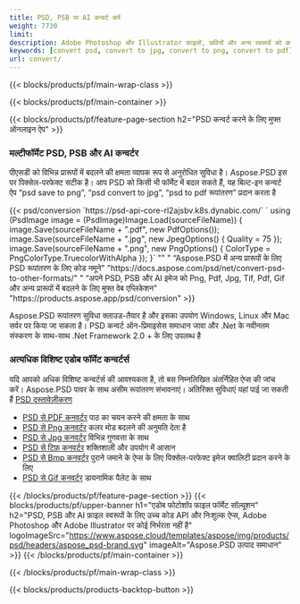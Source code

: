 ```yaml
---
title: PSD, PSB या AI कन्वर्ट करें
weight: 7730
limit: 
description: Adobe Photoshop और Illustrator फ़ाइलों, छवियों और अन्य स्वरूपों को कनवर्ट करें
keywords: [convert psd, convert to jpg, convert to png, convert to pdf]
url: convert/
---
```


{{< blocks/products/pf/main-wrap-class >}}

{{< blocks/products/pf/main-container >}}

{{< blocks/products/pf/feature-page-section h2="PSD कन्वर्ट करने के लिए मुफ्त ऑनलाइन ऐप" >}}
<h3 class="headingpdleft">मल्टीफॉर्मेट PSD, PSB और AI कन्वर्टर</h3>
<p>पीएसडी को विभिन्न प्रारूपों में बदलने की क्षमता व्यापक रूप से अनुरोधित सुविधा है। Aspose.PSD इस पर पिक्सेल-परफेक्ट सटीक है। आप PSD को किसी भी फॉर्मेट में बदल सकते हैं, यह बिल्ट-इन कन्वर्ट ऐप “psd save to png”, “psd convert to jpg”, “psd to pdf रूपांतरण” प्रदान करता है</p>
{{< psd/conversion `https://psd-api-core-rl2ajsbv.k8s.dynabic.com/` 
`    using (PsdImage image = (PsdImage)Image.Load(sourceFileName))
    {
        image.Save(sourceFileName + ".pdf", new PdfOptions());
        image.Save(sourceFileName + ".jpg",  new JpegOptions() { Quality = 75 });
        image.Save(sourceFileName + ".png",  new PngOptions() {  ColorType = PngColorType.TruecolorWithAlpha });
    }` 
"" "
“Aspose.PSD में अन्य प्रारूपों के लिए PSD रूपांतरण के लिए कोड नमूने"  "https://docs.aspose.com/psd/net/convert-psd-to-other-formats/" "
“अपने PSD, PSB और AI इमेज को Png, Pdf, Jpg, Tif, Pdf, Gif और अन्य प्रारूपों में बदलने के लिए मुफ्त वेब एप्लिकेशन" "https://products.aspose.app/psd/conversion" >}}
<br />
<p>Aspose.PSD रूपांतरण सुविधा क्लाउड-तैयार है और इसका उपयोग Windows, Linux और Mac सर्वर पर किया जा सकता है। PSD कन्वर्ट ऑन-प्रिमाइसेस समाधान जावा और .Net के नवीनतम संस्करण के साथ-साथ .Net Framework 2.0 + के लिए उपलब्ध है</p>

<h3 class="headingpdleft">अत्यधिक विशिष्ट एडोब फॉर्मेट कन्वर्टर्स</h3>
<p>यदि आपको अधिक विशिष्ट कन्वर्टर्स की आवश्यकता है, तो बस निम्नलिखित अंतर्निहित ऐप्स की जांच करें। Aspose.PSD पावर के साथ असीम रूपांतरण संभावनाएं। अतिरिक्त सुविधाएं यहां पाई जा सकती हैं <a href="https://docs.aspose.com/psd/">PSD दस्तावेज़ीकरण</a></p>
<ul>
<li><a href="to-pdf">PSD से PDF कनवर्टर</a> पाठ का चयन करने की क्षमता के साथ</li>
<li><a href="to-png">PSD से Png कनवर्टर</a> कलर मोड बदलने की अनुमति देता है</li>
<li><a href="to-jpg">PSD से Jpg कनवर्टर</a> विभिन्न गुणवत्ता के साथ</li>
<li><a href="to-tiff">PSD से टिफ़ कनवर्टर</a> शक्तिशाली और उपयोग में आसान</li>
<li><a href="to-bmp">PSD से Bmp कनवर्टर</a> पुराने जमाने के ऐप्स के लिए पिक्सेल-परफेक्ट इमेज क्वालिटी प्रदान करने के लिए</li>
<li><a href="to-gif">PSD से Gif कनवर्टर</a> डायनामिक पैलेट के साथ</li>
</ul>

{{< /blocks/products/pf/feature-page-section >}}
{{< blocks/products/pf/upper-banner h1="एडोब फोटोशॉप फाइल फॉर्मेट सॉल्यूशन" h2="PSD, PSB और AI फ़ाइल स्वरूपों के लिए उच्च कोड API और निःशुल्क ऐप्स, Adobe Photoshop और Adobe Illustrator पर कोई निर्भरता नहीं है" logoImageSrc="https://www.aspose.cloud/templates/aspose/img/products/psd/headers/aspose_psd-brand.svg" imageAlt="Aspose.PSD उत्पाद समाधान" >}}
{{< /blocks/products/pf/main-container >}}


{{< /blocks/products/pf/main-wrap-class >}}

{{< blocks/products/products-backtop-button >}}
